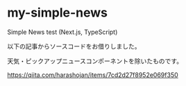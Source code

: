 # my-simple-news
Simple News test (Next.js, TypeScript)

以下の記事からソースコードをお借りしました。

天気・ピックアップニュースコンポーネントを除いたものです。

https://qiita.com/harashojan/items/7cd2d27f8952e069f350
